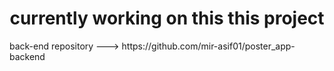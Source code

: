 <h1 align="center">currently working on this this project</h1>
back-end repository  ---> https://github.com/mir-asif01/poster_app-backend
